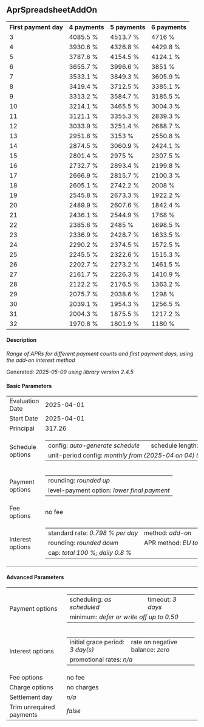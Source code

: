 <h2>AprSpreadsheetAddOn</h2>
<table>
    <tr>
        <th>First payment day</th>
        <th>4 payments</th>
        <th>5 payments</th>
        <th>6 payments</th>
    </tr>
    <tr>
        <td>3</td>
        <td>4085.5 %</td>
        <td>4513.7 %</td>
        <td>4716 %</td>
    </tr>
    <tr>
        <td>4</td>
        <td>3930.6 %</td>
        <td>4326.8 %</td>
        <td>4429.8 %</td>
    </tr>
    <tr>
        <td>5</td>
        <td>3787.6 %</td>
        <td>4154.5 %</td>
        <td>4124.1 %</td>
    </tr>
    <tr>
        <td>6</td>
        <td>3655.7 %</td>
        <td>3996.6 %</td>
        <td>3851 %</td>
    </tr>
    <tr>
        <td>7</td>
        <td>3533.1 %</td>
        <td>3849.3 %</td>
        <td>3605.9 %</td>
    </tr>
    <tr>
        <td>8</td>
        <td>3419.4 %</td>
        <td>3712.5 %</td>
        <td>3385.1 %</td>
    </tr>
    <tr>
        <td>9</td>
        <td>3313.2 %</td>
        <td>3584.7 %</td>
        <td>3185.5 %</td>
    </tr>
    <tr>
        <td>10</td>
        <td>3214.1 %</td>
        <td>3465.5 %</td>
        <td>3004.3 %</td>
    </tr>
    <tr>
        <td>11</td>
        <td>3121.1 %</td>
        <td>3355.3 %</td>
        <td>2839.3 %</td>
    </tr>
    <tr>
        <td>12</td>
        <td>3033.9 %</td>
        <td>3251.4 %</td>
        <td>2688.7 %</td>
    </tr>
    <tr>
        <td>13</td>
        <td>2951.8 %</td>
        <td>3153 %</td>
        <td>2550.8 %</td>
    </tr>
    <tr>
        <td>14</td>
        <td>2874.5 %</td>
        <td>3060.9 %</td>
        <td>2424.1 %</td>
    </tr>
    <tr>
        <td>15</td>
        <td>2801.4 %</td>
        <td>2975 %</td>
        <td>2307.5 %</td>
    </tr>
    <tr>
        <td>16</td>
        <td>2732.7 %</td>
        <td>2893.4 %</td>
        <td>2199.8 %</td>
    </tr>
    <tr>
        <td>17</td>
        <td>2666.9 %</td>
        <td>2815.7 %</td>
        <td>2100.3 %</td>
    </tr>
    <tr>
        <td>18</td>
        <td>2605.1 %</td>
        <td>2742.2 %</td>
        <td>2008 %</td>
    </tr>
    <tr>
        <td>19</td>
        <td>2545.8 %</td>
        <td>2673.3 %</td>
        <td>1922.2 %</td>
    </tr>
    <tr>
        <td>20</td>
        <td>2489.9 %</td>
        <td>2607.6 %</td>
        <td>1842.4 %</td>
    </tr>
    <tr>
        <td>21</td>
        <td>2436.1 %</td>
        <td>2544.9 %</td>
        <td>1768 %</td>
    </tr>
    <tr>
        <td>22</td>
        <td>2385.6 %</td>
        <td>2485 %</td>
        <td>1698.5 %</td>
    </tr>
    <tr>
        <td>23</td>
        <td>2336.9 %</td>
        <td>2428.7 %</td>
        <td>1633.5 %</td>
    </tr>
    <tr>
        <td>24</td>
        <td>2290.2 %</td>
        <td>2374.5 %</td>
        <td>1572.5 %</td>
    </tr>
    <tr>
        <td>25</td>
        <td>2245.5 %</td>
        <td>2322.6 %</td>
        <td>1515.3 %</td>
    </tr>
    <tr>
        <td>26</td>
        <td>2202.7 %</td>
        <td>2273.2 %</td>
        <td>1461.5 %</td>
    </tr>
    <tr>
        <td>27</td>
        <td>2161.7 %</td>
        <td>2226.3 %</td>
        <td>1410.9 %</td>
    </tr>
    <tr>
        <td>28</td>
        <td>2122.2 %</td>
        <td>2176.5 %</td>
        <td>1363.2 %</td>
    </tr>
    <tr>
        <td>29</td>
        <td>2075.7 %</td>
        <td>2038.6 %</td>
        <td>1298 %</td>
    </tr>
    <tr>
        <td>30</td>
        <td>2039.1 %</td>
        <td>1954.3 %</td>
        <td>1256.5 %</td>
    </tr>
    <tr>
        <td>31</td>
        <td>2004.3 %</td>
        <td>1875.5 %</td>
        <td>1217.2 %</td>
    </tr>
    <tr>
        <td>32</td>
        <td>1970.8 %</td>
        <td>1801.9 %</td>
        <td>1180 %</td>
    </tr>
</table>
<h4>Description</h4>
<p><i>Range of APRs for different payment counts and first payment days, using the add-on interest method</i></p>
<p>Generated: <i>2025-05-09 using library version 2.4.5</i></p>
<h4>Basic Parameters</h4>
<table>
    <tr>
        <td>Evaluation Date</td>
        <td>2025-04-01</td>
    </tr>
    <tr>
        <td>Start Date</td>
        <td>2025-04-01</td>
    </tr>
    <tr>
        <td>Principal</td>
        <td>317.26</td>
    </tr>
    <tr>
        <td>Schedule options</td>
        <td>
            <table>
                <tr>
                    <td>config: <i>auto-generate schedule</i></td>
                    <td>schedule length: <i><i>payment count</i> 4</i></td>
                </tr>
                <tr>
                    <td colspan="2" style="white-space: nowrap;">unit-period config: <i>monthly from {2025-04 on 04} to {2025-05 on 02}</i></td>
                </tr>
            </table>
        </td>
    </tr>
    <tr>
        <td>Payment options</td>
        <td>
            <table>
                <tr>
                    <td>rounding: <i>rounded up</i></td>
                </tr>
                <tr>
                    <td>level-payment option: <i>lower&nbsp;final&nbsp;payment</i></td>
                </tr>
            </table>
        </td>
    </tr>
    <tr>
        <td>Fee options</td>
        <td>no fee
        </td>
    </tr>
    <tr>
        <td>Interest options</td>
        <td>
            <table>
                <tr>
                    <td>standard rate: <i>0.798 % per day</i></td>
                    <td>method: <i>add-on</i></td>
                </tr>
                <tr>
                    <td>rounding: <i>rounded down</i></td>
                    <td>APR method: <i>EU to 1 d.p.</i></td>
                </tr>
                <tr>
                    <td colspan="2">cap: <i>total 100 %; daily 0.8 %</td>
                </tr>
            </table>
        </td>
    </tr>
</table>
<h4>Advanced Parameters</h4>
<table>
    <tr>
        <td>Payment options</td>
        <td>
                <table>
                    <tr>
                        <td>scheduling: <i>as scheduled</i></td>
                        <td>timeout: <i>3 days</i></td>
                    </tr>
                    <tr>
                        <td colspan="2">minimum: <i>defer&nbsp;or&nbsp;write&nbsp;off&nbsp;up&nbsp;to&nbsp;0.50</i></td>
                    </tr>
                </table>
        </td>
    </tr>
    <tr>
        <td>Interest options</td>
        <td>
            <table>
                <tr>
                    <td>initial grace period: <i>3 day(s)</i></td>
                    <td>rate on negative balance: <i>zero</i></td>
                </tr>
                <tr>
                    <td colspan="2">promotional rates: <i><i>n/a</i></i></td>
                </tr>
            </table>
        </td>
    </tr>
    <tr>
        <td>Fee options</td>
        <td>no fee
        </td>
    </tr>
    <tr>
        <td>Charge options</td>
        <td>no charges
        </td>
    </tr>
    <tr>
        <td>Settlement day</td><td><i><i>n/a</i></i></td>
    </tr>
    <tr>
        <td>Trim unrequired payments</td><td><i>false</i></td>
    </tr>
</table>